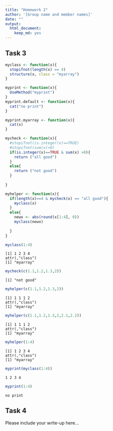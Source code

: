 ```yaml
---
title: "Homework 2"
author: '[Group name and member names]'
date: ""
output: 
  html_document:
    keep_md: yes
---
```




## Task 3


```r
myclass <- function(x){
  stopifnot(length(x) == 4)
  structure(x, class = "myarray")
}

myprint <- function(x){
  UseMethod("myprint")
}
myprint.default <- function(x){
  cat("no print")
}

myprint.myarray <- function(x){
  cat(x)
}
```


```r
mycheck <- function(x){
  #stopifnot(is.integer(x)==TRUE)
  #stopifnot(sum(x)>0)
  if(is.integer(x)==TRUE & sum(x) >0){
    return ("all good")
  }
  else{
    return ("not good")
  }
 
}
```


```r
myhelper <- function(x){
  if(length(x)==4 & mycheck(x) == "all good"){
    myclass(x)
  }
  else{
    newx <- abs(round(x[1:4], 0))
    myclass(newx)
  
  }
}
```


```r
myclass(1:4)
```

```
[1] 1 2 3 4
attr(,"class")
[1] "myarray"
```

```r
mycheck(c(1.1,1.2,1.3,2))
```

```
[1] "not good"
```

```r
myhelper(c(1.1,1.2,1.3,2))
```

```
[1] 1 1 1 2
attr(,"class")
[1] "myarray"
```

```r
myhelper(c(1.1,1.2,1.3,2,2.1,2.2))
```

```
[1] 1 1 1 2
attr(,"class")
[1] "myarray"
```

```r
myhelper(1:4)
```

```
[1] 1 2 3 4
attr(,"class")
[1] "myarray"
```

```r
myprint(myclass(1:4))
```

```
1 2 3 4
```

```r
myprint(1:4)
```

```
no print
```

## Task 4

Please include your write-up here...

